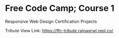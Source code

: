 # Free Code Camp; Course 1
Responsive Web Design Certification Projects


Tribute View Link: https://ffc-tribute.rajnagrwl.repl.co/
